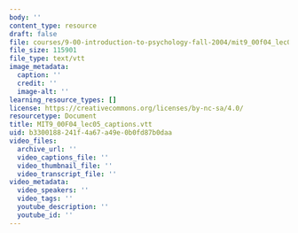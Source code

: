 ```yaml
---
body: ''
content_type: resource
draft: false
file: courses/9-00-introduction-to-psychology-fall-2004/mit9_00f04_lec05_captions.vtt
file_size: 115901
file_type: text/vtt
image_metadata:
  caption: ''
  credit: ''
  image-alt: ''
learning_resource_types: []
license: https://creativecommons.org/licenses/by-nc-sa/4.0/
resourcetype: Document
title: MIT9_00F04_lec05_captions.vtt
uid: b3300188-241f-4a67-a49e-0b0fd87b0daa
video_files:
  archive_url: ''
  video_captions_file: ''
  video_thumbnail_file: ''
  video_transcript_file: ''
video_metadata:
  video_speakers: ''
  video_tags: ''
  youtube_description: ''
  youtube_id: ''
---
```

